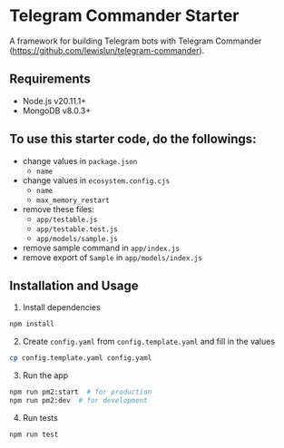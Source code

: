 # Telegram Commander Starter
A framework for building Telegram bots with Telegram Commander (https://github.com/lewislun/telegram-commander).
## Requirements
- Node.js v20.11.1+
- MongoDB v8.0.3+
## To use this starter code, do the followings:
- change values in `package.json`
  - `name`
- change values in `ecosystem.config.cjs`
  - `name`
  - `max_memory_restart`
- remove these files:
  - `app/testable.js`
  - `app/testable.test.js`
  - `app/models/sample.js`
- remove sample command in `app/index.js`
- remove export of `Sample` in `app/models/index.js`
## Installation and Usage
1. Install dependencies
```bash
npm install
```
2. Create `config.yaml` from `config.template.yaml` and fill in the values
```bash
cp config.template.yaml config.yaml
```
3. Run the app
```bash
npm run pm2:start  # for production
npm run pm2:dev  # for development
```
4. Run tests
```bash
npm run test
```
